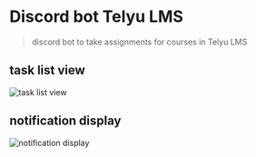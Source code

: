 # Discord bot Telyu LMS

> discord bot to take assignments for courses in Telyu LMS

## task list view
![task list view](https://user-images.githubusercontent.com/48755707/119907184-ed699600-bf79-11eb-8f3c-3e697ad97a95.png)

## notification display
![notification display](https://user-images.githubusercontent.com/48755707/119907242-0d995500-bf7a-11eb-8b66-f1e6c0bed7db.png)
